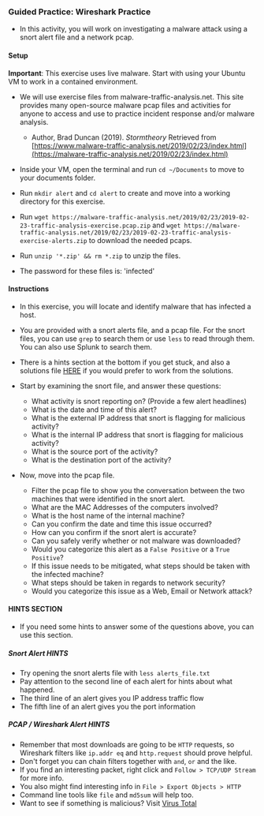 ### Guided Practice: Wireshark Practice

- In this activity, you will work on investigating a malware attack using a snort alert file and a network pcap.

#### Setup

**Important**: This exercise uses live malware. Start with using your Ubuntu VM to work in a contained environment.

- We will use exercise files from malware-traffic-analysis.net. This site provides many open-source malware pcap files and activities for anyone to access and use to practice incident response and/or malware analysis.
    - Author, Brad Duncan (2019). *Stormtheory* Retrieved from [https://www.malware-traffic-analysis.net/2019/02/23/index.html](https://malware-traffic-analysis.net/2019/02/23/index.html)

- Inside your VM, open the terminal and run `cd ~/Documents` to move to your documents folder.

- Run `mkdir alert` and `cd alert` to create and move into a working directory for this exercise.

- Run `wget https://malware-traffic-analysis.net/2019/02/23/2019-02-23-traffic-analysis-exercise.pcap.zip` and `wget https://malware-traffic-analysis.net/2019/02/23/2019-02-23-traffic-analysis-exercise-alerts.zip` to download the needed pcaps.

- Run `unzip '*.zip' && rm *.zip` to unzip the files.

- The password for these files is: 'infected'

#### Instructions

- In this exercise, you will locate and identify malware that has infected a host.

- You are provided with a snort alerts file, and a pcap file. For the snort files, you can use `grep` to search them or use `less` to read through them. You can also use Splunk to search them.

- There is a hints section at the bottom if you get stuck, and also a solutions file [HERE]() if you would prefer to work from the solutions.

- Start by examining the snort file, and answer these questions:
    - What activity is snort reporting on? (Provide a few alert headlines)
    - What is the date and time of this alert?
    - What is the external IP address that snort is flagging for malicious activity?
    - What is the internal IP address that snort is flagging for malicious activity?
    - What is the source port of the activity?
    - What is the destination port of the activity?

- Now, move into the pcap file.
    - Filter the pcap file to show you the conversation between the two machines that were identified in the snort alert.
    - What are the MAC Addresses of the computers involved?
    - What is the host name of the internal machine?
    - Can you confirm the date and time this issue occurred?
    - How can you confirm if the snort alert is accurate?
    - Can you safely verify whether or not malware was downloaded?
    - Would you categorize this alert as a `False Positive` or a `True Positive`?
    - If this issue needs to be mitigated, what steps should be taken with the infected machine?
    - What steps should be taken in regards to network security?
    - Would you categorize this issue as a Web, Email or Network attack?

#### HINTS SECTION

- If you need some hints to answer some of the questions above, you can use this section.

##### Snort Alert HINTS

- Try opening the snort alerts file with `less alerts_file.txt`
- Pay attention to the second line of each alert for hints about what happened.
- The third line of an alert gives you IP address traffic flow
- The fifth line of an alert gives you the port information

##### PCAP / Wireshark Alert HINTS

- Remember that most downloads are going to be `HTTP` requests, so Wireshark filters like `ip.addr eq` and `http.request` should prove helpful.
- Don't forget you can chain filters together with `and`, `or` and the like.
- If you find an interesting packet, right click and `Follow > TCP/UDP Stream` for more info.
- You also might find interesting info in `File > Export Objects > HTTP`
- Command line tools like `file` and `md5sum` will help too.
- Want to see if something is malicious? Visit [Virus Total](https://www.virustotal.com/#/home/upload)
